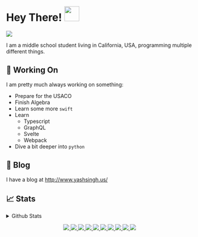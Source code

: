 # Hey There! <img src="https://c.tenor.com/xS_t2ANBv9UAAAAj/elsalla.gif" width="40px" />

<img src="https://komarev.com/ghpvc/?username=Yash-Singh1&color=ff69b4&label=Profile+views" />

I am a middle school student living in California, USA, programming multiple different things.

## 📝 Working On

I am pretty much always working on something:

- Prepare for the USACO
- Finish Algebra
- Learn some more `swift`
- Learn
  - Typescript
  - GraphQL
  - Svelte
  - Webpack
- Dive a bit deeper into `python`

## 📰 Blog

I have a blog at <http://www.yashsingh.us/>

## 📈 Stats

<details>
  <summary>Github Stats</summary>
  <br />
  <img src="https://github-readme-stats.vercel.app/api?username=Yash-Singh1&count_private=true&theme=vue-dark" alt="Statistics" />
  <br />
  <img src="https://github-readme-stats.vercel.app/api/top-langs/?username=Yash-Singh1&layout=compact&langs_count=10&theme=vue-dark&count_private=true" alt="Top Languages" />
  <img src="https://github-profile-trophy.vercel.app/?username=Yash-Singh1&theme=nord&column=7" alt="Trophies" />
</details>

<p align="center">
  <a href="javascript:;">
    <img src="https://img.shields.io/badge/-C%23-2e3440?logoColor=white&logo=C%20Sharp&style=flat-square&color=blue" />
    <img src="https://img.shields.io/badge/-Python-2e3440?logoColor=white&logo=Python&style=flat-square&color=red" />
    <img src="https://img.shields.io/badge/-JavaScript-2e3440?logoColor=white&logo=JavaScript&style=flat-square&color=green" />
    <img src="https://img.shields.io/badge/-TypeScript-2e3440?logoColor=white&logo=TypeScript&style=flat-square&color=orange" />
    <img src="https://img.shields.io/badge/-CoffeeScript-2e3440?logoColor=white&logo=CoffeeScript&style=flat-square&color=brown" />
    <img src="https://img.shields.io/badge/-Swift-2e3440?logoColor=white&logo=Swift&style=flat-square&color=yellow" />
    <img src="https://img.shields.io/badge/-Bash-2e3440?logoColor=white&logo=GNU%20Bash&style=flat-square&color=purple" />
    <img src="https://img.shields.io/badge/-HTML5-2e3440?logoColor=white&logo=html5&style=flat-square&color=green" />
    <img src="https://img.shields.io/badge/-CSS3-2e3440?logoColor=white&logo=CSS3&style=flat-square&color=blue" />
    <img src="https://img.shields.io/badge/-NodeJS-2e3440?logoColor=white&logo=node.js&style=flat-square&color=red" />
  </a>
</p>

